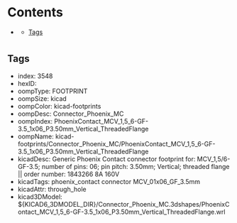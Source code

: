 



Contents
========

* [](#)
	* [Tags](#tags)

# 

## Tags

- index: 3548
- hexID: 
- oompType: FOOTPRINT
- oompSize: kicad
- oompColor: kicad-footprints
- oompDesc: Connector_Phoenix_MC
- oompIndex: PhoenixContact_MCV_1,5_6-GF-3.5_1x06_P3.50mm_Vertical_ThreadedFlange
- oompName: kicad-footprints/Connector_Phoenix_MC/PhoenixContact_MCV_1,5_6-GF-3.5_1x06_P3.50mm_Vertical_ThreadedFlange
- kicadDesc: Generic Phoenix Contact connector footprint for: MCV_1,5/6-GF-3.5; number of pins: 06; pin pitch: 3.50mm; Vertical; threaded flange || order number: 1843266 8A 160V
- kicadTags: phoenix_contact connector MCV_01x06_GF_3.5mm
- kicadAttr: through_hole
- kicad3DModel: ${KICAD6_3DMODEL_DIR}/Connector_Phoenix_MC.3dshapes/PhoenixContact_MCV_1,5_6-GF-3.5_1x06_P3.50mm_Vertical_ThreadedFlange.wrl
